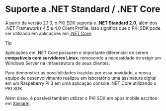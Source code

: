 ﻿# Suporte a .NET Standard / .NET Core

A partir da versão 2.1.0, o [PKI SDK](index.md) suporta o **[.NET Standard](https://docs.microsoft.com/en-us/dotnet/standard/net-standard) 2.0**,
além dos .NET Frameworks 4.5 e 4.0 Client Profile. Isso significa que o PKI SDK pode ser utilizado em aplicações em [.NET Core](https://docs.microsoft.com/en-us/dotnet/core/index).

> [!TIP]
> Aplicações em .NET Core possuem o importante diferencial de serem **compatíveis com servidores Linux**, removendo a necessidade de exigir um Windows Server na infraestrutura de seus clientes.

Para demonstrar as possibilidades trazidas por essa novidade, a nossa equipe de desenvolvimento realizou em laboratório uma assinatura digital em um Raspeberry Pi 3 em uma aplicação console .NET Core utilizando o PKI SDK.

Além disso, é possível também utilizar o PKI SDK em apps mobile escritos em [Xamarin](https://visualstudio.microsoft.com/xamarin/).
